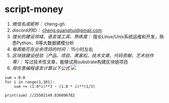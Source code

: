 # script-money

1. *微信名或昵称：* cheng-gh
2. *discord的ID：* cheng.guanghui@gmail.com
3. *擅长的建设领域、语言或工具、熟练度：* 擅长Linux/Unix系统运维和开发，熟悉Python，R等大数据建模分析
4. *每周能花在业余项目的时间：* 15小时左右
5. *区块链建设经验（产品、项目、黑客松、技术文章、代码贡献、艺术创作等）：* 写过技术性文章，能够试用substrate构建区块链项目
6. *用任意编程语言计算以下公式*
![](https://latex.codecogs.com/svg.image?\sum_{n=1}^{100}\left&space;(n^{3}-\sqrt[3]{n}&space;\right&space;))


```python3
sum = 0.0
for i in range(1,101):
    sum += (1.0*i)**3 - (1.0 * i)**(1/3)

print(sum) //25502149.836096782
```
